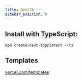 ```yaml
---
title: NextJS ---
sidebar_position: 8
---
```


## Install with TypeScript:

```npm create-next-app@latest --ts```

## Templates

[vercel.com/templates](https://vercel.com/templates)
